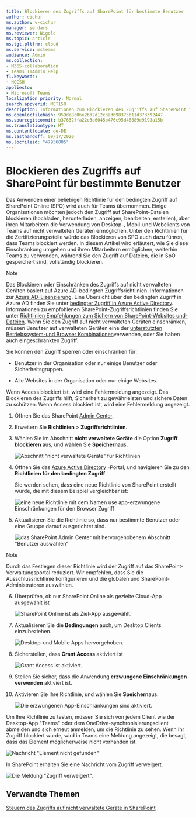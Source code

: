 ```yaml
---
title: Blockieren des Zugriffs auf SharePoint für bestimmte Benutzer
author: cichur
ms.author: v-cichur
manager: serdars
ms.reviewer: Nigolc
ms.topic: article
ms.tgt.pltfrm: cloud
ms.service: msteams
audience: Admin
ms.collection:
- M365-collaboration
- Teams_ITAdmin_Help
f1.keywords:
- NOCSH
appliesto:
- Microsoft Teams
localization_priority: Normal
search.appverid: MET150
description: Informationen zum Blockieren des Zugriffs auf SharePoint für bestimmte Benutzer
ms.openlocfilehash: 959de8c06e26d2d12c3a3698375b11d373392447
ms.sourcegitcommit: b37632ffa22e3a6045b476c95d46889e9193a15b
ms.translationtype: MT
ms.contentlocale: de-DE
ms.lasthandoff: 09/17/2020
ms.locfileid: "47956005"
---
```

# <a name="block-access-to-sharepoint-for-specific-users"></a>Blockieren des Zugriffs auf SharePoint für bestimmte Benutzer

Das Anwenden einer beliebigen Richtlinie für den bedingten Zugriff auf SharePoint Online (SPO) wird auch für Teams übernommen. Einige Organisationen möchten jedoch den Zugriff auf SharePoint-Dateien blockieren (hochladen, herunterladen, anzeigen, bearbeiten, erstellen), aber ihren Mitarbeitern die Verwendung von Desktop-, Mobil-und Webclients von Teams auf nicht verwalteten Geräten ermöglichen. Unter den Richtlinien für die Zertifizierungsstelle würde das Blockieren von SPO auch dazu führen, dass Teams blockiert werden. In diesem Artikel wird erläutert, wie Sie diese Einschränkung umgehen und ihren Mitarbeitern ermöglichen, weiterhin Teams zu verwenden, während Sie den Zugriff auf Dateien, die in SpO gespeichert sind, vollständig blockieren.

> [!Note]
> Das Blockieren oder Einschränken des Zugriffs auf nicht verwalteten Geräten basiert auf Azure AD-bedingten Zugriffsrichtlinien. Informationen zur [Azure AD-Lizenzierung](https://azure.microsoft.com/pricing/details/active-directory/). Eine Übersicht über den bedingten Zugriff in Azure AD finden Sie unter [bedingter Zugriff in Azure Active Directory](https://docs.microsoft.com/azure/active-directory/conditional-access/overview). Informationen zu empfohlenen SharePoint-Zugriffsrichtlinien finden Sie unter [Richtlinien Empfehlungen zum Sichern von SharePoint-Websites und-Dateien](https://docs.microsoft.com/microsoft-365/enterprise/sharepoint-file-access-policies). Wenn Sie den Zugriff auf nicht verwalteten Geräten einschränken, müssen Benutzer auf verwalteten Geräten eine der [unterstützten Betriebssystem-und Browser Kombinationen](https://docs.microsoft.com/azure/active-directory/conditional-access/technical-reference#client-apps-condition)verwenden, oder Sie haben auch eingeschränkten Zugriff.

Sie können den Zugriff sperren oder einschränken für:

- Benutzer in der Organisation oder nur einige Benutzer oder Sicherheitsgruppen.

- Alle Websites in der Organisation oder nur einige Websites.

Wenn Access blockiert ist, wird eine Fehlermeldung angezeigt. Das Blockieren des Zugriffs hilft, Sicherheit zu gewährleisten und sichere Daten zu schützen. Wenn Access blockiert ist, wird eine Fehlermeldung angezeigt.

1. Öffnen Sie das SharePoint [Admin Center](https://admin.microsoft.com/sharepoint?page=accessControl&modern=true).

2. Erweitern Sie **Richtlinien**  >  **Zugriffsrichtlinien**.

3. Wählen Sie im Abschnitt **nicht verwaltete Geräte** die Option **Zugriff blockieren** aus, und wählen Sie **Speichern**aus.

   ![Abschnitt "nicht verwaltete Geräte" für Richtlinien](media/no-sharepoint-access1.png)

4. Öffnen Sie das [Azure Active Directory](https://portal.azure.com/#blade/Microsoft_AAD_IAM/ConditionalAccessBlade/Policies) -Portal, und navigieren Sie zu den **Richtlinien für den bedingten Zugriff**.

    Sie werden sehen, dass eine neue Richtlinie von SharePoint erstellt wurde, die mit diesem Beispiel vergleichbar ist:

    ![eine neue Richtlinie mit dem Namen use app-erzwungene Einschränkungen für den Browser Zugriff](media/no-sharepoint-access2.png)

5. Aktualisieren Sie die Richtlinie so, dass nur bestimmte Benutzer oder eine Gruppe darauf ausgerichtet sind.

    ![das SharePoint Admin Center mit hervorgehobenem Abschnitt "Benutzer auswählen"](media/no-sharepoint-access2b.png)

  > [!Note]
> Durch das Festlegen dieser Richtlinie wird der Zugriff auf das SharePoint-Verwaltungsportal reduziert. Wir empfehlen, dass Sie die Ausschlussrichtlinie konfigurieren und die globalen und SharePoint-Administratoren auswählen.

6. Überprüfen, ob nur SharePoint Online als gezielte Cloud-App ausgewählt ist

    ![SharePoint Online ist als Ziel-App ausgewählt.](media/no-sharepoint-access3.png)

7. Aktualisieren Sie die **Bedingungen** auch, um Desktop Clients einzubeziehen.

    ![Desktop-und Mobile Apps hervorgehoben.](media/no-sharepoint-access4.png)

8. Sicherstellen, dass **Grant Access** aktiviert ist

    ![Grant Access ist aktiviert.](media/no-sharepoint-access5.png)

9. Stellen Sie sicher, dass die Anwendung **erzwungene Einschränkungen verwenden** aktiviert ist.

10. Aktivieren Sie Ihre Richtlinie, und wählen Sie **Speichern**aus.

    ![Die erzwungenen App-Einschränkungen sind aktiviert.](media/no-sharepoint-access6.png)

Um Ihre Richtlinie zu testen, müssen Sie sich von jedem Client wie der Desktop-App "Teams" oder dem OneDrive-synchronisierungsclient abmelden und sich erneut anmelden, um die Richtlinie zu sehen. Wenn Ihr Zugriff blockiert wurde, wird in Teams eine Meldung angezeigt, die besagt, dass das Element möglicherweise nicht vorhanden ist.

 ![Nachricht "Element nicht gefunden"](media/access-denied-sharepoint.png)

In SharePoint erhalten Sie eine Nachricht vom Zugriff verweigert. 

![Die Meldung "Zugriff verweigert".](media/blocked-access-warning.png)

## <a name="related-topics"></a>Verwandte Themen

[Steuern des Zugriffs auf nicht verwaltete Geräte in SharePoint](https://docs.microsoft.com/sharepoint/control-access-from-unmanaged-devices)
